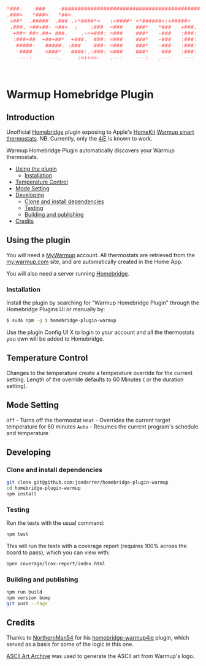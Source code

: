 <pre style="color: #f55; background-color: transparent;">
*###.   :###    -###################################################################:
.###=   *###=   *##=                                                                 
 +##*  .#####  .### .+*####*=   :+####* =*######+:+#####=   =###   :##*  -*#####*=   
 .###. =##+##- =##+  :    :###  =###    ###*   *###   +###. +###   :###  +##+  .###+ 
  +##= ##=.##+ ###.    .-=+###: =###    ###*   -###   :###: +###   :###  +##+   .###:
  :###+##  +##+##*  +###.  ###: =###    ###*   -###   :###: +###   :###  +##+    ###-
   #####-   #####. :###    ###: =###    ###*   -###   :###: +###   :###  +##+   -### 
   -####    =###*   ####:.:###: =###    ###*   -###   :###:  ####**####  +###==*###  
    ---:     ---.     :=++==-   .---    ---:   .---    ---    .-=++==:   +###===-    
                                                                         +##+        
                                                                         +##+    ..  
</pre>

# Warmup Homebridge Plugin <!-- omit in toc -->

## Introduction <!-- omit in toc -->

Unofficial [Homebridge](https://homebridge.io) plugin exposing to Apple's [HomeKit](http://www.apple.com/ios/home/) [Warmup smart thermostats](https://www.warmup.co.uk/thermostats/smart). NB. Currently, only the [4iE](https://www.warmup.co.uk/thermostats/smart/4ie-underfloor-heating) is known to work.

Warmup Homebridge Plugin automatically discovers your Warmup thermostats.

- [Using the plugin](#using-the-plugin)
  - [Installation](#installation)
- [Temperature Control](#temperature-control)
- [Mode Setting](#mode-setting)
- [Developing](#developing)
  - [Clone and install dependencies](#clone-and-install-dependencies)
  - [Testing](#testing)
  - [Building and publishing](#building-and-publishing)
- [Credits](#credits)

## Using the plugin

You will need a [MyWarmup](https://my.warmup.com) account. All thermostats are retrieved from the [my.warmup.com](https://my.warmup.com) site, and are automatically created in the Home App.

You will also need a server running [Homebridge](https://homebridge.io).

### Installation

Install the plugin by searching for "Warmup Homebridge Plugin" through the Homebridge Plugins UI or manually by:

```sh
$ sudo npm -g i homebridge-plugin-warmup
```

Use the plugin Config UI X to login to your account and all the thermostats you own will be added to Homebridge.

## Temperature Control

Changes to the temperature create a temperature override for the current setting.  Length of the override defaults to 60 Minutes ( or the duration setting).  

## Mode Setting

`Off` - Turns off the thermostat
`Heat` - Overrides the current target temperature for 60 minutes
`Auto` - Resumes the current program's schedule and temperature

## Developing

### Clone and install dependencies

```sh
git clone git@github.com:jondarrer/homebridge-plugin-warmup
cd homebridge-plugin-warmup
npm install
```

### Testing

Run the tests with the usual command:

```sh
npm test
```

This will run the tests with a coverage report (requires 100% across the board to pass), which you can view with:

```sh
open coverage/lcov-report/index.html
```

### Building and publishing

```sh
npm run build
npm version bump
git push --tags
```

## Credits

Thanks to [NorthernMan54](https://github.com/NorthernMan54) for his [homebridge-warmup4ie](https://github.com/NorthernMan54/homebridge-warmup4ie) plugin, which served as a basis for some of the logic in this one.

[ASCII Art Archive](https://www.asciiart.eu/image-to-ascii) was used to generate the ASCII art from Warmup's logo.

